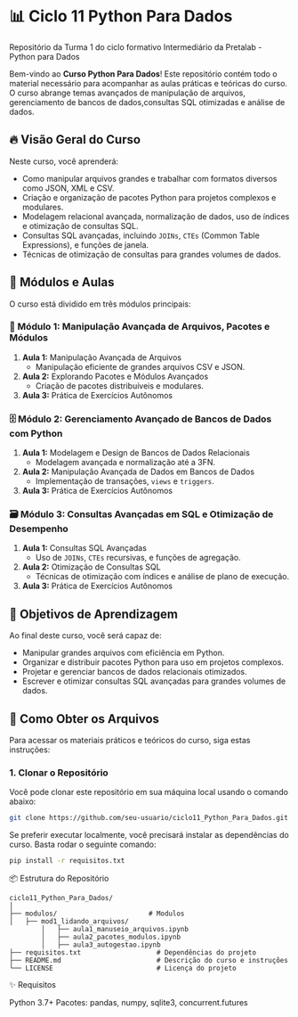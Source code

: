 # 📊  Ciclo 11 Python Para Dados
Repositório da Turma 1 do ciclo formativo Intermediário da Pretalab - Python para Dados

Bem-vindo ao **Curso Python Para Dados**! Este repositório contém todo o material necessário para acompanhar as aulas práticas e teóricas do curso. O curso abrange temas avançados de manipulação de arquivos, gerenciamento de bancos de dados,consultas SQL otimizadas e análise de dados.

## 🔥 Visão Geral do Curso

Neste curso, você aprenderá:
- Como manipular arquivos grandes e trabalhar com formatos diversos como JSON, XML e CSV.
- Criação e organização de pacotes Python para projetos complexos e modulares.
- Modelagem relacional avançada, normalização de dados, uso de índices e otimização de consultas SQL.
- Consultas SQL avançadas, incluindo `JOINs`, `CTEs` (Common Table Expressions), e funções de janela.
- Técnicas de otimização de consultas para grandes volumes de dados.

## 📝 Módulos e Aulas

O curso está dividido em três módulos principais:

### 📂 Módulo 1: Manipulação Avançada de Arquivos, Pacotes e Módulos
1. **Aula 1:** Manipulação Avançada de Arquivos
   - Manipulação eficiente de grandes arquivos CSV e JSON.
2. **Aula 2:** Explorando Pacotes e Módulos Avançados
   - Criação de pacotes distribuíveis e modulares.
3. **Aula 3:** Prática de Exercícios Autônomos

### 🗄️ Módulo 2: Gerenciamento Avançado de Bancos de Dados com Python
1. **Aula 1:** Modelagem e Design de Bancos de Dados Relacionais
   - Modelagem avançada e normalização até a 3FN.
2. **Aula 2:** Manipulação Avançada de Dados em Bancos de Dados
   - Implementação de transações, `views` e `triggers`.
3. **Aula 3:** Prática de Exercícios Autônomos

### 🗃️ Módulo 3: Consultas Avançadas em SQL e Otimização de Desempenho
1. **Aula 1:** Consultas SQL Avançadas
   - Uso de `JOINs`, `CTEs` recursivas, e funções de agregação.
2. **Aula 2:** Otimização de Consultas SQL
   - Técnicas de otimização com índices e análise de plano de execução.
3. **Aula 3:** Prática de Exercícios Autônomos

## 🎯 Objetivos de Aprendizagem
Ao final deste curso, você será capaz de:
- Manipular grandes arquivos com eficiência em Python.
- Organizar e distribuir pacotes Python para uso em projetos complexos.
- Projetar e gerenciar bancos de dados relacionais otimizados.
- Escrever e otimizar consultas SQL avançadas para grandes volumes de dados.

## 🚀 Como Obter os Arquivos

Para acessar os materiais práticos e teóricos do curso, siga estas instruções:

### 1. Clonar o Repositório
Você pode clonar este repositório em sua máquina local usando o comando abaixo:
```bash
git clone https://github.com/seu-usuario/ciclo11_Python_Para_Dados.git
```
Se preferir executar localmente, você precisará instalar as dependências do curso. Basta rodar o seguinte comando:

``` bash
pip install -r requisitos.txt

```
📦 Estrutura do Repositório

``` plaintext
ciclo11_Python_Para_Dados/
│
├── modulos/                       # Modulos
│   ├── mod1_lidando_arquivos/
        │   ├── aula1_manuseio_arquivos.ipynb
        │   ├── aula2_pacotes_modulos.ipynb
        │   ├── aula3_autogestao.ipynb
├── requisitos.txt                   # Dependências do projeto
├── README.md                        # Descrição do curso e instruções
└── LICENSE                          # Licença do projeto
```

✨ Requisitos

Python 3.7+
Pacotes: pandas, numpy, sqlite3, concurrent.futures
